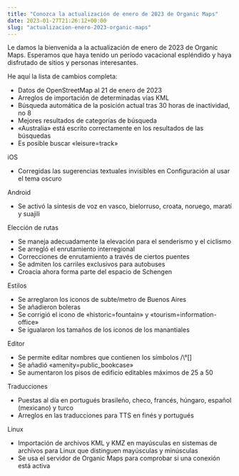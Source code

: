 ```yaml
---
title: "Conozca la actualización de enero de 2023 de Organic Maps"
date: 2023-01-27T21:26:12+00:00
slug: "actualizacion-enero-2023-organic-maps"
---
```


Le damos la bienvenida a la actualización de enero de 2023 de Organic Maps. Esperamos que haya tenido un período vacacional espléndido y haya disfrutado de sitios y personas interesantes.

He aquí la lista de cambios completa:

- Datos de OpenStreetMap al 21 de enero de 2023
- Arreglos de importación de determinadas vías KML
- Búsqueda automática de la posición actual tras 30 horas de inactividad, no 8
- Mejores resultados de categorías de búsqueda
- «Australia» está escrito correctamente en los resultados de las búsquedas
- Es posible buscar «leisure=track»

iOS

- Corregidas las sugerencias textuales invisibles en Configuración al usar el tema oscuro

Android

- Se activó la síntesis de voz en vasco, bielorruso, croata, noruego, maratí y suajili

Elección de rutas

- Se maneja adecuadamente la elevación para el senderismo y el ciclismo
- Se arregló el enrutamiento interregional
- Correcciones de enrutamiento a través de ciertos puentes
- Se admiten los carriles exclusivos para autobuses
- Croacia ahora forma parte del espacio de Schengen

Estilos

- Se arreglaron los iconos de subte/metro de Buenos Aires
- Se añadieron boleras
- Se corrigió el icono de «historic=fountain» y «tourism=information-office»
- Se igualaron los tamaños de los iconos de los manantiales

Editor

- Se permite editar nombres que contienen los símbolos /\°[]
- Se añadió «amenity=public_bookcase»
- Se aumentaron los pisos de edificio editables máximos de 25 a 50

Traducciones

- Puestas al día en portugués brasileño, checo, francés, húngaro, español (mexicano) y turco
- Arreglos en las traducciones para TTS en finés y portugués

Linux

- Importación de archivos KML y KMZ en mayúsculas en sistemas de archivos para Linux que distinguen mayúsculas y minúsculas
- Se usa el servidor de Organic Maps para comprobar si una conexión está activa
